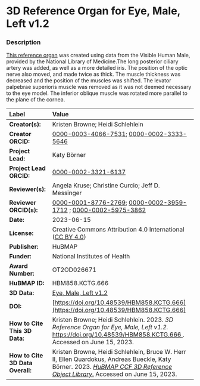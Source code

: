 # 3D Reference Organ for Eye, Male, Left v1.2

### Description
[This reference organ](https://humanatlas.io/3d-reference-library) was created using data from the Visible Human Male, provided by the National Library of Medicine.The long posterior ciliary artery was added, as well as a more detailed iris. The position of the optic nerve also moved, and made twice as thick. The muscle thickness was decreased and the position of the muscles was shifted. The levator palpebrae superioris muscle was removed as it was not deemed necessary to the eye model. The inferior oblique muscle was rotated more parallel to the plane of the cornea.


| Label | Value |
| :------------- |:-------------|
| **Creator(s):** | Kristen Browne; Heidi Schlehlein |
| **Creator ORCID:** | [0000-0003-4066-7531](https://orcid.org/0000-0003-4066-7531); [0000-0002-3333-5646](https://orcid.org/0000-0002-3333-5646)|
| **Project Lead:** | Katy B&ouml;rner |
| **Project Lead ORCID:** | [0000-0002-3321-6137](https://orcid.org/0000-0002-3321-6137) |
| **Reviewer(s):** | Angela Kruse; Christine Curcio; Jeff D. Messinger |
| **Reviewer ORCID(s):** |[0000-0001-8776-2769](https://orcid.org/0000-0001-8776-2769); [0000-0002-3959-1712](https://orcid.org/0000-0002-3959-1712) ; [0000-0002-5975-3862](https://orcid.org/0000-0002-5975-3862)|
| **Date:** | 2023-06-15 |
| **License:** | Creative Commons Attribution 4.0 International ([CC BY 4.0](https://creativecommons.org/licenses/by/4.0/)) |
| **Publisher:** | HuBMAP |
| **Funder:** | National Institutes of Health |
| **Award Number:** | OT2OD026671 |
| **HuBMAP ID:** | HBM858.KCTG.666 |
| **3D Data:** | [Eye, Male, Left v1.2](https://hubmapconsortium.github.io/ccf-releases/v1.4/models/3d-vh-m-eye-l.glb) |
| **DOI:** | [https://doi.org/10.48539/HBM858.KCTG.666](https://doi.org/10.48539/HBM858.KCTG.666) |
| **How to Cite This 3D Data:** | Kristen Browne; Heidi Schlehlein. 2023. *3D Reference Organ for Eye, Male, Left v1.2.* [https://doi.org/10.48539/HBM858.KCTG.666 ](https://doi.org/10.48539/HBM858.KCTG.666). Accessed on June 15, 2023.|
| **How to Cite 3D Data Overall:** | Kristen Browne, Heidi Schlehlein, Bruce W. Herr II, Ellen Quardokus, Andreas Bueckle, Katy B&ouml;rner. 2023. [*HuBMAP CCF 3D Reference Object Library*.](https://humanatlas.io/3d-reference-library) Accessed on June 15, 2023. |
